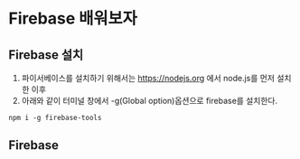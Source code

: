 <!-- md:mark down -->
# Firebase 배워보자
## Firebase 설치
1. 파이서베이스를 설치하기 위해서는 https://nodejs.org 에서 node.js를 먼저 설치한 이후
2. 아래와 같이 터미널 창에서 -g(Global option)옵션으로 firebase를 설치한다.
```console
npm i -g firebase-tools
```
## Firebase



<!-- 
# 제목 1 선이 생긴다 ---도 선이생긴다
## 제목 2
### 제목 3
#### 제목 4
##### 제목 5
###### 제목 6 
-->